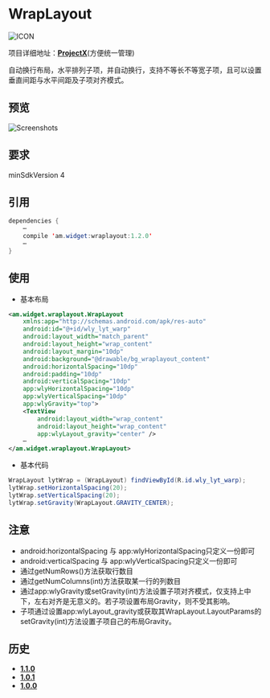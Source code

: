 # WrapLayout
![ICON](https://raw.githubusercontent.com/AlexMofer/ProjectX/master/wraplayout/icon.png)

项目详细地址：[**ProjectX**](https://github.com/AlexMofer/ProjectX/tree/master/wraplayout)(方便统一管理)

自动换行布局，水平排列子项，并自动换行，支持不等长不等宽子项，且可以设置垂直间距与水平间距及子项对齐模式。
## 预览
![Screenshots](https://raw.githubusercontent.com/AlexMofer/ProjectX/master/wraplayout/screenshots.gif)
## 要求
minSdkVersion 4
## 引用
```java
dependencies {
    ⋯
    compile 'am.widget:wraplayout:1.2.0'
    ⋯
}
```
## 使用
- 基本布局
```xml
<am.widget.wraplayout.WrapLayout
    xmlns:app="http://schemas.android.com/apk/res-auto"
    android:id="@+id/wly_lyt_warp"
    android:layout_width="match_parent"
    android:layout_height="wrap_content"
    android:layout_margin="10dp"
    android:background="@drawable/bg_wraplayout_content"
    android:horizontalSpacing="10dp"
    android:padding="10dp"
    android:verticalSpacing="10dp"
    app:wlyHorizontalSpacing="10dp"
    app:wlyVerticalSpacing="10dp"
    app:wlyGravity="top">
    <TextView
        android:layout_width="wrap_content"
        android:layout_height="wrap_content"
        app:wlyLayout_gravity="center" />
    ⋯
</am.widget.wraplayout.WrapLayout>
```
- 基本代码
```java
WrapLayout lytWrap = (WrapLayout) findViewById(R.id.wly_lyt_warp);
lytWrap.setHorizontalSpacing(20);
lytWrap.setVerticalSpacing(20);
lytWrap.setGravity(WrapLayout.GRAVITY_CENTER);
```
## 注意
- android:horizontalSpacing 与 app:wlyHorizontalSpacing只定义一份即可
- android:verticalSpacing 与 app:wlyVerticalSpacing只定义一份即可
- 通过getNumRows()方法获取行数目
- 通过getNumColumns(int)方法获取某一行的列数目
- 通过app:wlyGravity或setGravity(int)方法设置子项对齐模式，仅支持上中下，左右对齐是无意义的。若子项设置布局Gravity，则不受其影响。
- 子项通过设置app:wlyLayout_gravity或获取其WrapLayout.LayoutParams的setGravity(int)方法设置子项自己的布局Gravity。

## 历史
- [**1.1.0**](https://bintray.com/alexmofer/maven/WrapLayout/1.1.0)
- [**1.0.1**](https://bintray.com/alexmofer/maven/WrapLayout/1.0.1)
- [**1.0.0**](https://bintray.com/alexmofer/maven/WrapLayout/1.0.0)